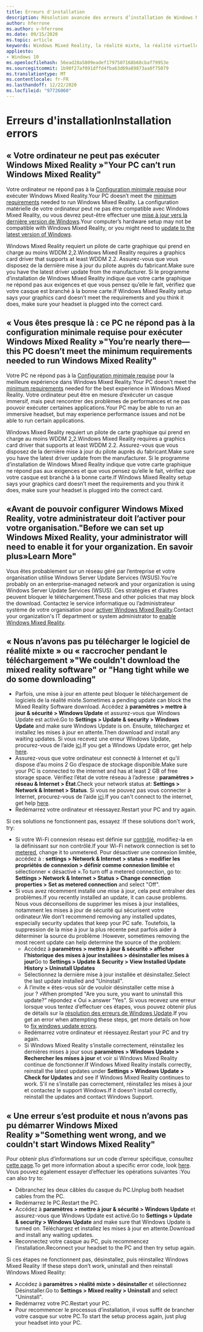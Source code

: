 ```yaml
---
title: Erreurs d'installation
description: Résolution avancée des erreurs d’installation de Windows Mixed Reality qui va au-delà de notre documentation de support technique standard.
author: hferrone
ms.author: v-hferrone
ms.date: 09/15/2020
ms.topic: article
keywords: Windows Mixed Reality, la réalité mixte, la réalité virtuelle, VR, MR, dépannage, erreurs, aide, support, installation
appliesto:
- Windows 10
ms.openlocfilehash: 56ead28a5809eadef1797507168b68cbaf79953e
ms.sourcegitcommit: 1b90f27af091dffd4fba63d69a89873aa0f75079
ms.translationtype: MT
ms.contentlocale: fr-FR
ms.lasthandoff: 12/22/2020
ms.locfileid: "97726060"
---
```

# <a name="installation-errors"></a><span data-ttu-id="0fbcf-104">Erreurs d'installation</span><span class="sxs-lookup"><span data-stu-id="0fbcf-104">Installation errors</span></span>

## <a name="your-pc-cant-run-windows-mixed-reality"></a><span data-ttu-id="0fbcf-105">« Votre ordinateur ne peut pas exécuter Windows Mixed Reality »</span><span class="sxs-lookup"><span data-stu-id="0fbcf-105">"Your PC can’t run Windows Mixed Reality"</span></span>

<span data-ttu-id="0fbcf-106">Votre ordinateur ne répond pas à la [Configuration minimale requise](https://support.microsoft.com/help/4039260/windows-10-mixed-reality-pc-hardware-guidelines) pour exécuter Windows Mixed Reality.</span><span class="sxs-lookup"><span data-stu-id="0fbcf-106">Your PC doesn’t meet the [minimum requirements](https://support.microsoft.com/help/4039260/windows-10-mixed-reality-pc-hardware-guidelines) needed to run Windows Mixed Reality.</span></span> <span data-ttu-id="0fbcf-107">La configuration matérielle de votre ordinateur peut ne pas être compatible avec Windows Mixed Reality, ou vous devrez peut-être effectuer une [mise à jour vers la dernière version de Windows](https://support.microsoft.com/help/12373/windows-update-faq).</span><span class="sxs-lookup"><span data-stu-id="0fbcf-107">Your computer’s hardware setup may not be compatible with Windows Mixed Reality, or you might need to [update to the latest version of Windows](https://support.microsoft.com/help/12373/windows-update-faq).</span></span> 

<span data-ttu-id="0fbcf-108">Windows Mixed Reality requiert un pilote de carte graphique qui prend en charge au moins WDDM 2,2.</span><span class="sxs-lookup"><span data-stu-id="0fbcf-108">Windows Mixed Reality requires a graphics card driver that supports at least WDDM 2.2.</span></span> <span data-ttu-id="0fbcf-109">Assurez-vous que vous disposez de la dernière mise à jour du pilote auprès du fabricant.</span><span class="sxs-lookup"><span data-stu-id="0fbcf-109">Make sure you have the latest driver update from the manufacturer.</span></span> <span data-ttu-id="0fbcf-110">Si le programme d’installation de Windows Mixed Reality indique que votre carte graphique ne répond pas aux exigences et que vous pensez qu’elle le fait, vérifiez que votre casque est branché à la bonne carte.</span><span class="sxs-lookup"><span data-stu-id="0fbcf-110">If Windows Mixed Reality setup says your graphics card doesn’t meet the requirements and you think it does, make sure your headset is plugged into the correct card.</span></span>

## <a name="youre-nearly-therethis-pc-doesnt-meet-the-minimum-requirements-needed-to-run-windows-mixed-reality"></a><span data-ttu-id="0fbcf-111">« Vous êtes presque là : ce PC ne répond pas à la configuration minimale requise pour exécuter Windows Mixed Reality »</span><span class="sxs-lookup"><span data-stu-id="0fbcf-111">"You’re nearly there—this PC doesn’t meet the minimum requirements needed to run Windows Mixed Reality"</span></span>

<span data-ttu-id="0fbcf-112">Votre PC ne répond pas à la [Configuration minimale requise](https://support.microsoft.com/help/4039260/windows-10-mixed-reality-pc-hardware-guidelines) pour la meilleure expérience dans Windows Mixed Reality.</span><span class="sxs-lookup"><span data-stu-id="0fbcf-112">Your PC doesn’t meet the [minimum requirements](https://support.microsoft.com/help/4039260/windows-10-mixed-reality-pc-hardware-guidelines) needed for the best experience in Windows Mixed Reality.</span></span> <span data-ttu-id="0fbcf-113">Votre ordinateur peut être en mesure d’exécuter un casque immersif, mais peut rencontrer des problèmes de performances et ne pas pouvoir exécuter certaines applications.</span><span class="sxs-lookup"><span data-stu-id="0fbcf-113">Your PC may be able to run an immersive headset, but may experience performance issues and not be able to run certain applications.</span></span>

<span data-ttu-id="0fbcf-114">Windows Mixed Reality requiert un pilote de carte graphique qui prend en charge au moins WDDM 2,2.</span><span class="sxs-lookup"><span data-stu-id="0fbcf-114">Windows Mixed Reality requires a graphics card driver that supports at least WDDM 2.2.</span></span> <span data-ttu-id="0fbcf-115">Assurez-vous que vous disposez de la dernière mise à jour du pilote auprès du fabricant.</span><span class="sxs-lookup"><span data-stu-id="0fbcf-115">Make sure you have the latest driver update from the manufacturer.</span></span> <span data-ttu-id="0fbcf-116">Si le programme d’installation de Windows Mixed Reality indique que votre carte graphique ne répond pas aux exigences et que vous pensez qu’elle le fait, vérifiez que votre casque est branché à la bonne carte.</span><span class="sxs-lookup"><span data-stu-id="0fbcf-116">If Windows Mixed Reality setup says your graphics card doesn’t meet the requirements and you think it does, make sure your headset is plugged into the correct card.</span></span>

## <a name="before-we-can-set-up-windows-mixed-reality-your-administrator-will-need-to-enable-it-for-your-organization-learn-more"></a><span data-ttu-id="0fbcf-117">«Avant de pouvoir configurer Windows Mixed Reality, votre administrateur doit l’activer pour votre organisation.</span><span class="sxs-lookup"><span data-stu-id="0fbcf-117">"Before we can set up Windows Mixed Reality, your administrator will need to enable it for your organization.</span></span> <span data-ttu-id="0fbcf-118">En savoir plus»</span><span class="sxs-lookup"><span data-stu-id="0fbcf-118">Learn More"</span></span>

<span data-ttu-id="0fbcf-119">Vous êtes probablement sur un réseau géré par l’entreprise et votre organisation utilise Windows Server Update Services (WSUS).</span><span class="sxs-lookup"><span data-stu-id="0fbcf-119">You're probably on an enterprise-managed network and your organization is using Windows Server Update Services (WSUS).</span></span> <span data-ttu-id="0fbcf-120">Ces stratégies et d’autres peuvent bloquer le téléchargement.</span><span class="sxs-lookup"><span data-stu-id="0fbcf-120">These and other policies that may block the download.</span></span> <span data-ttu-id="0fbcf-121">Contactez le service informatique ou l’administrateur système de votre organisation pour [activer Windows Mixed Reality](https://docs.microsoft.com/windows/application-management/manage-windows-mixed-reality#enable).</span><span class="sxs-lookup"><span data-stu-id="0fbcf-121">Contact your organization's IT department or system administrator to [enable Windows Mixed Reality](https://docs.microsoft.com/windows/application-management/manage-windows-mixed-reality#enable).</span></span>

## <a name="we-couldnt-download-the-mixed-reality-software-or-hang-tight-while-we-do-some-downloading"></a><span data-ttu-id="0fbcf-122">« Nous n’avons pas pu télécharger le logiciel de réalité mixte » ou « raccrocher pendant le téléchargement »</span><span class="sxs-lookup"><span data-stu-id="0fbcf-122">"We couldn't download the mixed reality software" or "Hang tight while we do some downloading"</span></span>

* <span data-ttu-id="0fbcf-123">Parfois, une mise à jour en attente peut bloquer le téléchargement de logiciels de la réalité mixte.</span><span class="sxs-lookup"><span data-stu-id="0fbcf-123">Sometimes a pending update can block the Mixed Reality Software download.</span></span> <span data-ttu-id="0fbcf-124">Accédez à **paramètres > mettre à jour & sécurité > Windows Update** et assurez-vous que Windows Update est activé.</span><span class="sxs-lookup"><span data-stu-id="0fbcf-124">Go to **Settings > Update & security > Windows Update** and make sure Windows Update is on.</span></span> <span data-ttu-id="0fbcf-125">Ensuite, téléchargez et installez les mises à jour en attente.</span><span class="sxs-lookup"><span data-stu-id="0fbcf-125">Then download and install any waiting updates.</span></span> <span data-ttu-id="0fbcf-126">Si vous recevez une erreur Windows Update, procurez-vous de l’aide [ici](https://support.microsoft.com/help/10164/fix-windows-update-errors).</span><span class="sxs-lookup"><span data-stu-id="0fbcf-126">If you get a Windows Update error, get help [here](https://support.microsoft.com/help/10164/fix-windows-update-errors).</span></span>
* <span data-ttu-id="0fbcf-127">Assurez-vous que votre ordinateur est connecté à Internet et qu’il dispose d’au moins 2 Go d’espace de stockage disponible.</span><span class="sxs-lookup"><span data-stu-id="0fbcf-127">Make sure your PC is connected to the internet and has at least 2 GB of free storage space.</span></span> <span data-ttu-id="0fbcf-128">Vérifiez l’état de votre réseau à l’adresse : **paramètres > réseau & Internet > État**.</span><span class="sxs-lookup"><span data-stu-id="0fbcf-128">Check your network status at: **Settings > Network & Internet > Status**.</span></span> <span data-ttu-id="0fbcf-129">Si vous ne pouvez pas vous connecter à Internet, procurez-vous de l’aide [ici](https://support.microsoft.com/help/10741/windows-10-fix-network-connection-issues).</span><span class="sxs-lookup"><span data-stu-id="0fbcf-129">If you can't connect to the internet, get help [here](https://support.microsoft.com/help/10741/windows-10-fix-network-connection-issues).</span></span>  
* <span data-ttu-id="0fbcf-130">Redémarrez votre ordinateur et réessayez.</span><span class="sxs-lookup"><span data-stu-id="0fbcf-130">Restart your PC and try again.</span></span> 

<span data-ttu-id="0fbcf-131">Si ces solutions ne fonctionnent pas, essayez :</span><span class="sxs-lookup"><span data-stu-id="0fbcf-131">If these solutions don't work, try:</span></span>
* <span data-ttu-id="0fbcf-132">Si votre Wi-Fi connexion réseau est définie sur [contrôlé](https://support.microsoft.com//help/17452/windows-metered-internet-connections-faq), modifiez-la en la définissant sur non contrôlé.</span><span class="sxs-lookup"><span data-stu-id="0fbcf-132">If your Wi-Fi network connection is set to [metered](https://support.microsoft.com//help/17452/windows-metered-internet-connections-faq), change it to unmetered.</span></span> <span data-ttu-id="0fbcf-133">Pour désactiver une connexion limitée, accédez à : **settings > Network & Internet > status > modifier les propriétés de connexion > définir comme connexion limitée** et sélectionner « désactivé ».</span><span class="sxs-lookup"><span data-stu-id="0fbcf-133">To turn off a metered connection, go to: **Settings > Network & Internet > Status > Change connection properties > Set as metered connection** and select "Off".</span></span>  
* <span data-ttu-id="0fbcf-134">Si vous avez récemment installé une mise à jour, cela peut entraîner des problèmes.</span><span class="sxs-lookup"><span data-stu-id="0fbcf-134">If you recently installed an update, it can cause problems.</span></span> <span data-ttu-id="0fbcf-135">Nous vous déconseillons de supprimer les mises à jour installées, notamment les mises à jour de sécurité qui sécurisent votre ordinateur.</span><span class="sxs-lookup"><span data-stu-id="0fbcf-135">We don’t recommend removing any installed updates, especially security updates that keep your PC safe.</span></span> <span data-ttu-id="0fbcf-136">Toutefois, la suppression de la mise à jour la plus récente peut parfois aider à déterminer la source du problème :</span><span class="sxs-lookup"><span data-stu-id="0fbcf-136">However, sometimes removing the most recent update can help determine the source of the problem:</span></span> 
    * <span data-ttu-id="0fbcf-137">Accédez à **paramètres > mettre à jour & sécurité > afficher l’historique des mises à jour installées > désinstaller les mises à jour**</span><span class="sxs-lookup"><span data-stu-id="0fbcf-137">Go to **Settings > Update & Security > View Installed Update History > Uninstall Updates**</span></span>
    * <span data-ttu-id="0fbcf-138">Sélectionnez la dernière mise à jour installée et désinstallez.</span><span class="sxs-lookup"><span data-stu-id="0fbcf-138">Select the last update installed and "Uninstall".</span></span>
    * <span data-ttu-id="0fbcf-139">À l’invite « êtes-vous sûr de vouloir désinstaller cette mise à jour ? »</span><span class="sxs-lookup"><span data-stu-id="0fbcf-139">When prompted "Are you sure, you want to uninstall this update?"</span></span> <span data-ttu-id="0fbcf-140">répondez « Oui ».</span><span class="sxs-lookup"><span data-stu-id="0fbcf-140">answer "Yes".</span></span> <span data-ttu-id="0fbcf-141">Si vous recevez une erreur lorsque vous tentez d’effectuer ces étapes, vous pouvez obtenir plus de détails sur la [résolution des erreurs de Windows Update](https://support.microsoft.com//help/10164/fix-windows-update-errors).</span><span class="sxs-lookup"><span data-stu-id="0fbcf-141">If you get an error when attempting these steps, get more details on how to [fix windows update errors](https://support.microsoft.com//help/10164/fix-windows-update-errors).</span></span> 
    * <span data-ttu-id="0fbcf-142">Redémarrez votre ordinateur et réessayez.</span><span class="sxs-lookup"><span data-stu-id="0fbcf-142">Restart your PC and try again.</span></span> 
    * <span data-ttu-id="0fbcf-143">Si Windows Mixed Reality s’installe correctement, réinstallez les dernières mises à jour sous **paramètres > Windows Update > Rechercher les mises à jour** et voir si Windows Mixed Reality continue de fonctionner.</span><span class="sxs-lookup"><span data-stu-id="0fbcf-143">If Windows Mixed Reality installs correctly, reinstall the latest updates under **Settings > Windows Update > Check for Updates** and see if Windows Mixed Reality continues to work.</span></span> <span data-ttu-id="0fbcf-144">S’il ne s’installe pas correctement, réinstallez les mises à jour et contactez le support Windows.</span><span class="sxs-lookup"><span data-stu-id="0fbcf-144">If it doesn't install correctly, reinstall the updates and contact Windows Support.</span></span> 

## <a name="something-went-wrong-and-we-couldnt-start-windows-mixed-reality"></a><span data-ttu-id="0fbcf-145">« Une erreur s’est produite et nous n’avons pas pu démarrer Windows Mixed Reality »</span><span class="sxs-lookup"><span data-stu-id="0fbcf-145">"Something went wrong, and we couldn't start Windows Mixed Reality"</span></span>
<span data-ttu-id="0fbcf-146">Pour obtenir plus d’informations sur un code d’erreur spécifique, consultez [cette page](error-codes.md).</span><span class="sxs-lookup"><span data-stu-id="0fbcf-146">To get more information about a specific error code, look [here](error-codes.md).</span></span> <span data-ttu-id="0fbcf-147">Vous pouvez également essayer d’effectuer les opérations suivantes :</span><span class="sxs-lookup"><span data-stu-id="0fbcf-147">You can also try to:</span></span>

* <span data-ttu-id="0fbcf-148">Débranchez les deux câbles du casque du PC.</span><span class="sxs-lookup"><span data-stu-id="0fbcf-148">Unplug both headset cables from the PC.</span></span>
* <span data-ttu-id="0fbcf-149">Redémarrez le PC.</span><span class="sxs-lookup"><span data-stu-id="0fbcf-149">Restart the PC.</span></span>
* <span data-ttu-id="0fbcf-150">Accédez à **paramètres > mettre à jour & sécurité > Windows Update** et assurez-vous que Windows Update est activé.</span><span class="sxs-lookup"><span data-stu-id="0fbcf-150">Go to **Settings > Update & security > Windows Update** and make sure that Windows Update is turned on.</span></span> <span data-ttu-id="0fbcf-151">Téléchargez et installez les mises à jour en attente.</span><span class="sxs-lookup"><span data-stu-id="0fbcf-151">Download and install any waiting updates.</span></span>
* <span data-ttu-id="0fbcf-152">Reconnectez votre casque au PC, puis recommencez l’installation.</span><span class="sxs-lookup"><span data-stu-id="0fbcf-152">Reconnect your headset to the PC and then try setup again.</span></span>

<span data-ttu-id="0fbcf-153">Si ces étapes ne fonctionnent pas, désinstallez, puis réinstallez Windows Mixed Reality :</span><span class="sxs-lookup"><span data-stu-id="0fbcf-153">If these steps don’t work, uninstall and then reinstall Windows Mixed Reality:</span></span>
* <span data-ttu-id="0fbcf-154">Accédez à **paramètres > réalité mixte > désinstaller** et sélectionnez Désinstaller.</span><span class="sxs-lookup"><span data-stu-id="0fbcf-154">Go to **Settings > Mixed reality > Uninstall** and select "Uninstall".</span></span> 
* <span data-ttu-id="0fbcf-155">Redémarrez votre PC.</span><span class="sxs-lookup"><span data-stu-id="0fbcf-155">Restart your PC.</span></span> 
* <span data-ttu-id="0fbcf-156">Pour recommencer le processus d’installation, il vous suffit de brancher votre casque sur votre PC.</span><span class="sxs-lookup"><span data-stu-id="0fbcf-156">To start the setup process again, just plug your headset into your PC.</span></span>
